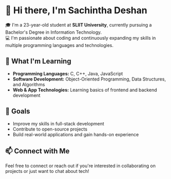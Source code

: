 # 👋 Hi there, I'm Sachintha Deshan

🎓 I'm a 23-year-old student at **SLIIT University**, currently pursuing a Bachelor's Degree in Information Technology.  
💻 I'm passionate about coding and continuously expanding my skills in multiple programming languages and technologies.

## 🧠 What I'm Learning

- **Programming Languages:** C, C++, Java, JavaScript
- **Software Development:** Object-Oriented Programming, Data Structures, and Algorithms
- **Web & App Technologies:** Learning basics of frontend and backend development

## 🚀 Goals

- Improve my skills in full-stack development
- Contribute to open-source projects
- Build real-world applications and gain hands-on experience

## 📫 Connect with Me

Feel free to connect or reach out if you're interested in collaborating on projects or just want to chat about tech!

